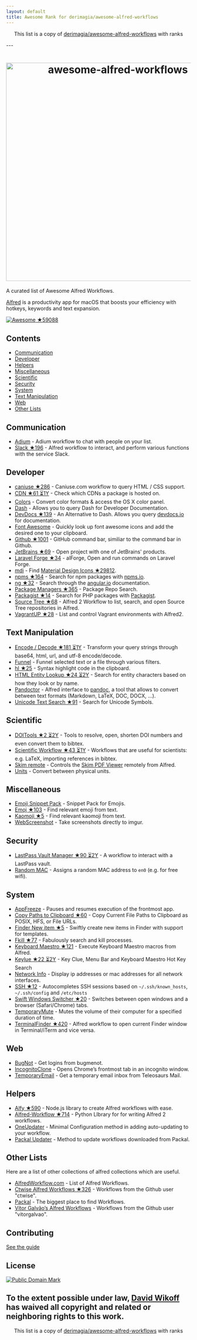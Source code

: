 ```yaml
---
layout: default
title: Awesome Rank for derimagia/awesome-alfred-workflows
---
```


<p align="center">
	This list is a copy of <a href="https://github.com/derimagia/awesome-alfred-workflows">derimagia/awesome-alfred-workflows</a> with ranks
</p>
---
<h1 align="center">
	<img width="594" src="https://cdn.rawgit.com/derimagia/awesome-alfred-workflows/master/media/header.gif" alt="awesome-alfred-workflows">
	<br>
</h1>

A curated list of Awesome Alfred Workflows.

[Alfred](https://www.alfredapp.com/) is a productivity app for macOS that boosts your efficiency with hotkeys, keywords and text expansion.

[![Awesome](https://cdn.rawgit.com/sindresorhus/awesome/d7305f38d29fed78fa85652e3a63e154dd8e8829/media/badge.svg) ★59088](https://github.com/sindresorhus/awesome)

## Contents
- [Communication](#communication)
- [Developer](#developer)
- [Helpers](#helpers)
- [Miscellaneous](#miscellaneous)
- [Scientific](#scientific)
- [Security](#security)
- [System](#system)
- [Text Manipulation](#text-manipulation)
- [Web](#web)
- [Other Lists](#other-lists)

## Communication
- [Adium](http://www.alfredforum.com/topic/1274-adium-workflow/) - Adium workflow to chat with people on your list.
- [Slack ★196](https://github.com/fspinillo/slackfred) - Alfred workflow to interact, and perform various functions with the service Slack.

## Developer
- [caniuse ★286](https://github.com/willfarrell/alfred-caniuse-workflow) - Caniuse.com workflow to query HTML / CSS support.
- [CDN ★61 ⏳1Y](https://github.com/willfarrell/alfred-cdn-workflow) - Check which CDNs a package is hosted on.
- [Colors](http://www.packal.org/workflow/colors) - Convert color formats & access the OS X color panel.
- [Dash](https://kapeli.com/dash) - Allows you to query Dash for Developer Documentation.
- [DevDocs ★139](https://github.com/yannickglt/alfred-devdocs) - An Alternative to Dash. Allows you query [devdocs.io](https://devdocs.io/) for documentation.
- [Font Awesome](https://github.com/ruedap/alfred2-font-awesome-workflow) - Quickly look up font awesome icons and add the desired one to your clipboard.
- [Github ★1001](https://github.com/gharlan/alfred-github-workflow) - GitHub command bar, similiar to the command bar in Github.
- [JetBrains ★69](https://github.com/bchatard/jetbrains-alfred-workflow) - Open project with one of JetBrains' products.
- [Laravel Forge ★34](https://github.com/vmitchell85/alforge) - alForge, Open and run commands on Laravel Forge.
- [mdi](https://github.com/importre/alfred-mdi) - Find [Material Design Icons ★29812](https://github.com/google/material-design-icons).
- [npms ★164](https://github.com/sindresorhus/alfred-npms) - Search for npm packages with [npms.io](https://npms.io).
- [ng ★32](https://github.com/SamVerschueren/alfred-ng) - Search through the [angular.io](https://angular.io) documentation.
- [Package Managers ★365](https://github.com/willfarrell/alfred-pkgman-workflow) - Package Repo Search.
- [Packagist ★14](https://github.com/vinkla/alfred-packagist) - Search for PHP packages with [Packagist](https://packagist.org).
- [Source Tree ★68](https://github.com/zhaocai/alfred2-sourcetree-workflow) - Alfred 2 Workflow to list, search, and open Source Tree repositories in Alfred.
- [VagrantUP ★28](https://github.com/m1keil/alfred-vagrant-workflow) - List and control Vagrant environments with Alfred2.

## Text Manipulation
- [Encode / Decode ★181 ⏳1Y](https://github.com/willfarrell/alfred-encode-decode-workflow) - Transform your query strings through base64, html, url, and utf-8 encode/decode.
- [Funnel](http://www.packal.org/workflow/funnel) - Funnel selected text or a file through various filters.
- [hl ★25](https://github.com/importre/alfred-hl) - Syntax highlight code in the clipboard.
- [HTML Entity Lookup ★24 ⏳2Y](https://github.com/ajgon/alfred2-html-entity-lookup) - Search for entity characters based on how they look or by name.
- [Pandoctor](https://github.com/smargh/alfred_pandoctor) - Alfred interface to [pandoc](http://pandoc.org), a tool that allows to convert between text formats (Markdown, LaTeX, DOC, DOCX, ...).
- [Unicode Text Search ★91](https://github.com/bevesce/unicode-symbols-search) - Search for Unicode Symbols.

## Scientific
- [DOITools ★2 ⏳2Y](https://github.com/hbuschme/doi-tools-alfred-workflow) - Tools to resolve, open, shorten DOI numbers and even convert them to bibtex.
- [Scientific Workflow ★43 ⏳1Y](https://github.com/andrewning/alfred-workflows-scientific) - Workflows that are useful for scientists: e.g. LaTeX, importing references in bibtex.
- [Skim remote](http://www.packal.org/workflow/skim-remote) - Controls the [Skim PDF Viewer](http://skim-app.sourceforge.net) remotely from Alfred.
- [Units](http://designandsuch.com/work/alfred-workflow-units) - Convert between physical units.

## Miscellaneous
- [Emoji Snippet Pack](http://joelcalifa.com/blog/alfred-emoji-snippet-pack/) - Snippet Pack for Emojis.
- [Emoj ★103](https://github.com/sindresorhus/alfred-emoj) - Find relevant emoji from text.
- [Kaomoji ★5](https://github.com/vinkla/alfred-kaomoji) - Find relevant kaomoji from text.
- [WebScreenshot](https://github.com/vitorgalvao/alfred-workflows/tree/master/WebScreenshot) - Take screenshots directly to imgur.

## Security
- [LastPass Vault Manager ★90 ⏳2Y](https://github.com/bachya/lp-vault-manager) - A workflow to interact with a LastPass vault.
- [Random MAC](http://www.packal.org/workflow/random-mac) - Assigns a random MAC address to `en0` (e.g. for free wifi).

## System
- [AppFreeze](https://github.com/vitorgalvao/alfred-workflows/tree/master/AppFreeze) - Pauses and resumes execution of the frontmost app.
- [Copy Paths to Clipboard ★60](https://github.com/franzheidl/copy-paths-to-clipboard) - Copy Current File Paths to Clipboard as POSIX, HFS, or File URLs.
- [Finder New item ★5](https://github.com/danielbayley/alfred-finder-new-item) - Swiftly create new items in Finder with support for templates.
- [Fkill ★77](https://github.com/SamVerschueren/alfred-fkill) - Fabulously search and kill processes.
- [Keyboard Maestro ★121](https://github.com/iansinnott/alfred-maestro) - Execute Keyboard Maestro macros from Alfred.
- [Keylue ★22 ⏳2Y](https://github.com/zhaocai/alfred2-keylue-workflow) - Key Clue, Menu Bar and Keyboard Maestro Hot Key Search
- [Network Info](http://www.packal.org/workflow/network-info) -  Display ip addresses or mac addresses for all network interfaces.
- [SSH ★12](https://github.com/isometry/alfred-ssh) - Autocompletes SSH sessions based on `~/.ssh/known_hosts`, `~/.ssh/config` and `/etc/hosts`
- [Swift Windows Switcher ★20](https://github.com/mandrigin/AlfredSwitchWindows) - Switches between open windows and a browser (Safari/Chrome) tabs.
- [TemporaryMute](http://www.packal.org/workflow/temporary-mute) - Mutes the volume of their computer for a specified duration of time.
- [TerminalFinder ★420](https://github.com/LeEnno/alfred-terminalfinder) - Alfred workflow to open current Finder window in Terminal/iTerm and vice versa.

## Web
- [BugNot](https://github.com/vitorgalvao/alfred-workflows/tree/master/BugNot) - Get logins from bugmenot.
- [IncognitoClone](https://github.com/vitorgalvao/alfred-workflows/tree/master/IncognitoClone) - Opens Chrome’s frontmost tab in an incognito window.
- [TemporaryEmail](https://github.com/vitorgalvao/alfred-workflows/tree/master/TemporaryEmail) - Get a temporary email inbox from Teleosaurs Mail.

## Helpers
- [Alfy ★590](https://github.com/sindresorhus/alfy) - Node.js library to create Alfred workflows with ease.
- [Alfred-Workflow ★714](https://github.com/deanishe/alfred-workflow) - Python LIbrary for for writing Alfred 2 workflows.
- [OneUpdater](https://github.com/vitorgalvao/alfred-workflows/tree/master/OneUpdater) - Minimal Configuration method in adding auto-updating to your workflow.
- [Packal Updater](http://www.packal.org/workflow/packal-updater) - Method to update workflows downloaded from Packal.

## Other Lists
Here are a list of other collections of alfred collections which are useful.

- [AlfredWorkflow.com](http://alfredworkflow.com) - List of Alfred Workflows.
- [Ctwise Alfred Workflows ★326](https://github.com/ctwise/alfred-workflows) - Workflows from the Github user "ctwise".
- [Packal](http://www.packal.org/) - The biggest place to find Workflows.
- [Vítor Galvão’s Alfred Workflows](https://github.com/vitorgalvao/alfred-workflows/) - Workflows from the Github user "vitorgalvao".

## Contributing
[See the guide](https://github.com/derimagia/awesome-alfred-workflows/blob/master/CONTRIBUTING.md)

## License
<a rel="license" href="http://creativecommons.org/publicdomain/mark/1.0/">
<img src="http://mirrors.creativecommons.org/presskit/buttons/88x31/svg/cc-zero.svg"
     style="border-style: none;" alt="Public Domain Mark" />
</a>

To the extent possible under law, [David Wikoff](https://github.com/derimagia) has waived all copyright and related or neighboring rights to this work.
---
<p align="center">
	This list is a copy of <a href="https://github.com/derimagia/awesome-alfred-workflows">derimagia/awesome-alfred-workflows</a> with ranks
</p>
